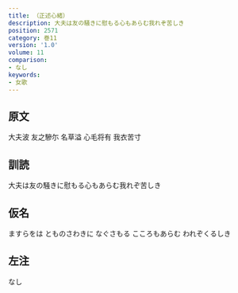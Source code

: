 ```yaml
---
title: （正述心緒）
description: 大夫は友の騒きに慰もる心もあらむ我れぞ苦しき
position: 2571
category: 巻11
version: '1.0'
volume: 11
comparison:
- なし
keywords:
- 女歌
---
```


## 原文

大夫波 友之驂尓 名草溢 心毛将有 我衣苦寸

## 訓読

大夫は友の騒きに慰もる心もあらむ我れぞ苦しき

## 仮名

ますらをは とものさわきに なぐさもる こころもあらむ われぞくるしき

## 左注

なし
